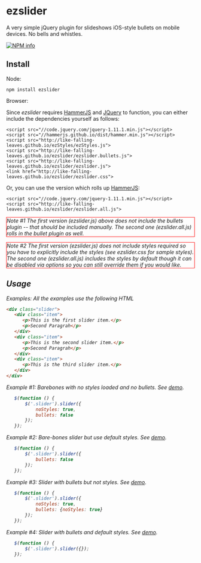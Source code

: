 # ezslider

A very simple jQuery plugin for slideshows iOS-style bullets on mobile devices.  No bells and whistles.

[![NPM info](https://nodei.co/npm/ezslider.png?downloads=true)](https://npmjs.org/package/ezslider)

## Install

Node:

    npm install ezslider

Browser:

Since <em>ezslider</em> requires [HammerJS](http://hammerjs.github.io/) and [JQuery](http://jquery.org) to function, you can either include the dependencies yourself as follows:

    <script src="//code.jquery.com/jquery-1.11.1.min.js"></script>
    <script src="//hammerjs.github.io/dist/hammer.min.js"></script>
    <script src="http://like-falling-leaves.github.io/ezStyles/ezStyles.js">
    <script src="http://like-falling-leaves.github.io/ezslider/ezslider.bullets.js">
    <script src="http://like-falling-leaves.github.io/ezslider/ezslider.js">
    <link href="http://like-falling-leaves.github.io/ezslider/ezslider.css">


Or, you can use the version which rolls up [HammerJS](http://hammerjs.github.io/):

    <script src="//code.jquery.com/jquery-1.11.1.min.js"></script>
    <script src="http://like-falling-leaves.github.io/ezslider/ezslider.all.js">

<p style="border: 1px solid red"> <em>Note #1<em> The first version (<em>ezslider.js</em>) above does not include the <em>bullets</em> plugin -- that should be included manually.  The second one (<em>ezslider.all.js</em>) rolls in the <em>bullet</em> plugin as well. </p>

<p style="border: 1px solid red"> <em>Note #2<em> The first version (<em>ezslider.js</em>) does not include styles required so you have to explicitly include the styles (see <em>ezslider.css</em> for sample styles).  The second one (<em>ezslider.all.js</em>) includes the styles by default though it can be disabled via options so you can still override them if you would like. </p>

## Usage

<em>Examples</em>: All the examples use the following HTML

```html
<div class="slider">
   <div class="item">
      <p>This is the first slider item.</p>
      <p>Second Paragrah</p>
   </div>
   <div class="item">
      <p>This is the second slider item.</p>
      <p>Second Paragrah</p>
   </div>
   <div class="item">
      <p>This is the third slider item.</p>
   </div>
</div>
```

<em>Example #1</em>: Barebones with no styles loaded and no bullets.   See <a href="http://like-falling-leaves.github.io/ezslider/example1.html">demo</a>.


```javascript
   $(function () {
       $('.slider').slider({
           noStyles: true,
           bullets: false
       });
   });
```

<em>Example #2</em>: Bare-bones slider but use default styles.   See <a href="http://like-falling-leaves.github.io/ezslider/example2.html">demo</a>.

```javascript
   $(function () {
       $('.slider').slider({
           bullets: false
       });
   });
```

<em>Example #3</em>: Slider with bullets but not styles.  See <a href="http://like-falling-leaves.github.io/ezslider/example3.html">demo</a>.

```javascript
   $(function () {
       $('.slider').slider({
           noStyles: true,
           bullets: {noStyles: true}
       });
   });
```

<em>Example #4</em>: Slider with bullets and default styles.   See <a href="http://like-falling-leaves.github.io/ezslider/example3.html">demo</a>.

```javascript
   $(function () {
       $('.slider').slider({});
   });
```

